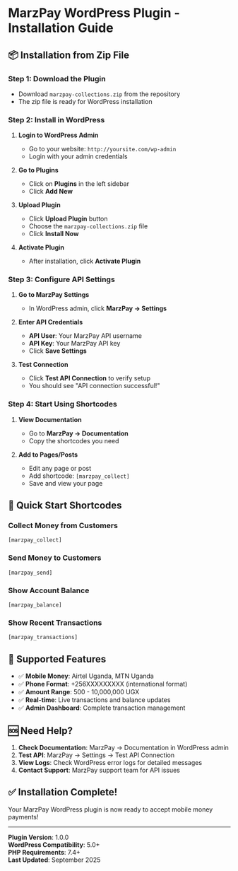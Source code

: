 # MarzPay WordPress Plugin - Installation Guide

## 📦 Installation from Zip File

### Step 1: Download the Plugin
- Download `marzpay-collections.zip` from the repository
- The zip file is ready for WordPress installation

### Step 2: Install in WordPress
1. **Login to WordPress Admin**
   - Go to your website: `http://yoursite.com/wp-admin`
   - Login with your admin credentials

2. **Go to Plugins**
   - Click on **Plugins** in the left sidebar
   - Click **Add New**

3. **Upload Plugin**
   - Click **Upload Plugin** button
   - Choose the `marzpay-collections.zip` file
   - Click **Install Now**

4. **Activate Plugin**
   - After installation, click **Activate Plugin**

### Step 3: Configure API Settings
1. **Go to MarzPay Settings**
   - In WordPress admin, click **MarzPay → Settings**

2. **Enter API Credentials**
   - **API User**: Your MarzPay API username
   - **API Key**: Your MarzPay API key
   - Click **Save Settings**

3. **Test Connection**
   - Click **Test API Connection** to verify setup
   - You should see "API connection successful!"

### Step 4: Start Using Shortcodes
1. **View Documentation**
   - Go to **MarzPay → Documentation**
   - Copy the shortcodes you need

2. **Add to Pages/Posts**
   - Edit any page or post
   - Add shortcode: `[marzpay_collect]`
   - Save and view your page

## 🚀 Quick Start Shortcodes

### Collect Money from Customers
```
[marzpay_collect]
```

### Send Money to Customers
```
[marzpay_send]
```

### Show Account Balance
```
[marzpay_balance]
```

### Show Recent Transactions
```
[marzpay_transactions]
```

## 📱 Supported Features

- ✅ **Mobile Money**: Airtel Uganda, MTN Uganda
- ✅ **Phone Format**: +256XXXXXXXXX (international format)
- ✅ **Amount Range**: 500 - 10,000,000 UGX
- ✅ **Real-time**: Live transactions and balance updates
- ✅ **Admin Dashboard**: Complete transaction management

## 🆘 Need Help?

1. **Check Documentation**: MarzPay → Documentation in WordPress admin
2. **Test API**: MarzPay → Settings → Test API Connection
3. **View Logs**: Check WordPress error logs for detailed messages
4. **Contact Support**: MarzPay support team for API issues

## ✅ Installation Complete!

Your MarzPay WordPress plugin is now ready to accept mobile money payments!

---

**Plugin Version**: 1.0.0  
**WordPress Compatibility**: 5.0+  
**PHP Requirements**: 7.4+  
**Last Updated**: September 2025
